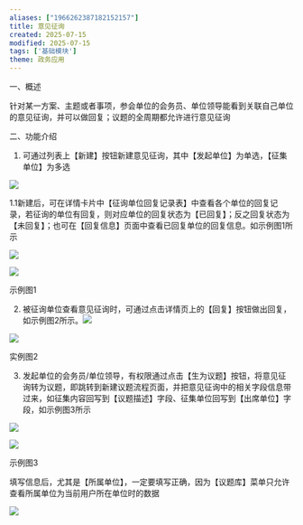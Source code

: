 ```yaml
---
aliases: ["1966262387182152157"]
title: 意见征询
created: 2025-07-15
modified: 2025-07-15
tags: ['基础模块']
theme: 政务应用
---
```


一、概述

针对某一方案、主题或者事项，参会单位的会务员、单位领导能看到关联自己单位的意见征询，并可以做回复；议题的全周期都允许进行意见征询

二、功能介绍

1. 可通过列表上【新建】按钮新建意见征询，其中【发起单位】为单选，【征集单位】为多选

![](https://myhelpdoc.oss-cn-heyuan.aliyuncs.com/mdimages/078563ce5ba0c7b009b2539a294531ae.jpg)

1.1新建后，可在详情卡片中【征询单位回复记录表】中查看各个单位的回复记录，若征询的单位有回复，则对应单位的回复状态为【已回复】；反之回复状态为【未回复】；也可在【回复信息】页面中查看已回复单位的回复信息。如示例图1所示

![](https://myhelpdoc.oss-cn-heyuan.aliyuncs.com/mdimages/1e6a9032a280f8955010d421184c4949.jpg)

![](https://myhelpdoc.oss-cn-heyuan.aliyuncs.com/mdimages/c24579ae6bddea1d572723523464852e.jpg)

示例图1

2. 被征询单位查看意见征询时，可通过点击详情页上的【回复】按钮做出回复，如示例图2所示。![](https://myhelpdoc.oss-cn-heyuan.aliyuncs.com/mdimages/39d8d51f05faaba9e8e5668b540965f5.jpg)

![](https://myhelpdoc.oss-cn-heyuan.aliyuncs.com/mdimages/2ba08b82c592666897ca8a434ce2832e.jpg)

实例图2

3. 发起单位的会务员/单位领导，有权限通过点击【生为议题】按钮，将意见征询转为议题，即跳转到新建议题流程页面，并把意见征询中的相关字段信息带过来，如征集内容回写到【议题描述】字段、征集单位回写到【出席单位】字段，如示例图3所示

![](https://myhelpdoc.oss-cn-heyuan.aliyuncs.com/mdimages/be68094cd23f160fc653ad0b4112515f.jpg)

![](https://myhelpdoc.oss-cn-heyuan.aliyuncs.com/mdimages/8df83f8ed98247f4553d6fa6386cb8cc.jpg)

示例图3

填写信息后，尤其是【所属单位】，一定要填写正确，因为【议题库】菜单只允许查看所属单位为当前用户所在单位时的数据

![](https://myhelpdoc.oss-cn-heyuan.aliyuncs.com/mdimages/eb30f32d62b018db09ec7e9bdeed0e84.jpg)

